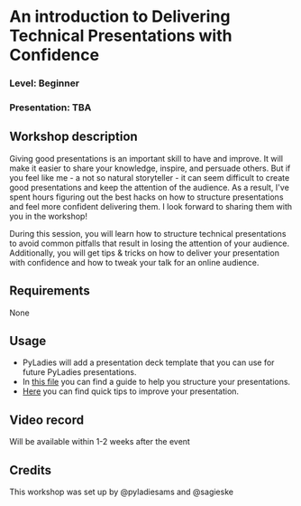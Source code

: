# An introduction to Delivering Technical Presentations with Confidence

### Level: Beginner

### Presentation: TBA

## Workshop description

Giving good presentations is an important skill to have and improve. It will make it
easier to share your knowledge, inspire, and persuade others. But if you feel like me -
a not so natural storyteller - it can seem difficult to create good presentations and
keep the attention of the audience. As a result, I've spent hours figuring out the best
hacks on how to structure presentations and feel more confident delivering them. I look
forward to sharing them with you in the workshop!

During this session, you will learn how to structure technical presentations to avoid
common pitfalls that result in losing the attention of your audience. Additionally, you
will get tips & tricks on how to deliver your presentation with confidence and how to
tweak your talk for an online audience.

## Requirements

None

## Usage

- PyLadies will add a presentation deck template that you can use for future PyLadies
  presentations.
- In [this file](storystructureguide.md) you can find a guide to help you structure your
  presentations.
- [Here](tipsandtricks.md) you can find quick tips to improve your presentation.

## Video record

Will be available within 1-2 weeks after the event

## Credits

This workshop was set up by @pyladiesams and @sagieske
